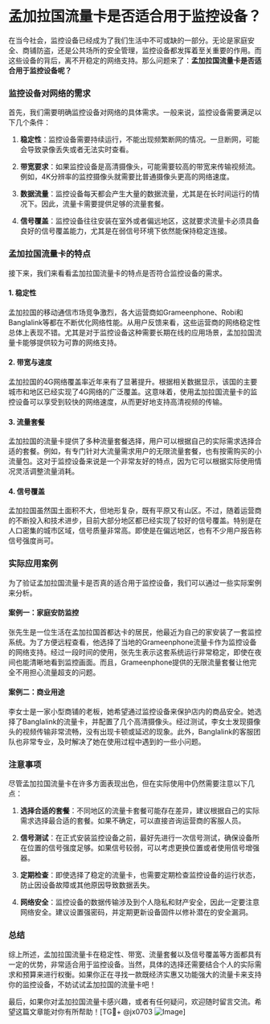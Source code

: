 # 孟加拉国流量卡是否适合用于监控设备？

在当今社会，监控设备已经成为了我们生活中不可或缺的一部分。无论是家庭安全、商铺防盗，还是公共场所的安全管理，监控设备都发挥着至关重要的作用。而这些设备的背后，离不开稳定的网络支持。那么问题来了：**孟加拉国流量卡是否适合用于监控设备呢？**

### 监控设备对网络的需求

首先，我们需要明确监控设备对网络的具体需求。一般来说，监控设备需要满足以下几个条件：

1. **稳定性**：监控设备需要持续运行，不能出现频繁断网的情况。一旦断网，可能会导致录像丢失或者无法实时查看。
   
2. **带宽要求**：如果监控设备是高清摄像头，可能需要较高的带宽来传输视频流。例如，4K分辨率的监控摄像头就需要比普通摄像头更高的网络速度。

3. **数据流量**：监控设备每天都会产生大量的数据流量，尤其是在长时间运行的情况下。因此，流量卡需要提供足够的流量套餐。

4. **信号覆盖**：监控设备往往安装在室外或者偏远地区，这就要求流量卡必须具备良好的信号覆盖能力，尤其是在弱信号环境下依然能保持稳定连接。

### 孟加拉国流量卡的特点

接下来，我们来看看孟加拉国流量卡的特点是否符合监控设备的需求。

#### 1. 稳定性
孟加拉国的移动通信市场竞争激烈，各大运营商如Grameenphone、Robi和Banglalink等都在不断优化网络性能。从用户反馈来看，这些运营商的网络稳定性总体上表现不错。尤其是对于监控设备这种需要长期在线的应用场景，孟加拉国流量卡能够提供较为可靠的网络支持。

#### 2. 带宽与速度
孟加拉国的4G网络覆盖率近年来有了显著提升。根据相关数据显示，该国的主要城市和地区已经实现了4G网络的广泛覆盖。这意味着，使用孟加拉国流量卡的监控设备可以享受到较快的网络速度，从而更好地支持高清视频的传输。

#### 3. 流量套餐
孟加拉国的流量卡提供了多种流量套餐选择，用户可以根据自己的实际需求选择合适的套餐。例如，有专门针对大流量需求用户的无限流量套餐，也有按需购买的小流量包。这对于监控设备来说是一个非常友好的特点，因为它可以根据实际使用情况灵活调整流量消耗。

#### 4. 信号覆盖
孟加拉国虽然国土面积不大，但地形复杂，既有平原又有山区。不过，随着运营商的不断投入和技术进步，目前大部分地区都已经实现了较好的信号覆盖。特别是在人口密集的城市区域，信号质量非常高。即使是在偏远地区，也有不少用户报告称信号强度尚可。

### 实际应用案例

为了验证孟加拉国流量卡是否真的适合用于监控设备，我们可以通过一些实际案例来分析。

#### 案例一：家庭安防监控
张先生是一位生活在孟加拉国首都达卡的居民，他最近为自己的家安装了一套监控系统。为了方便远程查看，他选择了当地的Grameenphone流量卡作为监控设备的网络支持。经过一段时间的使用，张先生表示这套系统运行非常稳定，即使在夜间也能清晰地看到监控画面。而且，Grameenphone提供的无限流量套餐让他完全不用担心流量超支的问题。

#### 案例二：商业用途
李女士是一家小型商铺的老板，她希望通过监控设备来保护店内的商品安全。她选择了Banglalink的流量卡，并配置了几个高清摄像头。经过测试，李女士发现摄像头的视频传输非常流畅，没有出现卡顿或延迟的现象。此外，Banglalink的客服团队也非常专业，及时解决了她在使用过程中遇到的一些小问题。

### 注意事项

尽管孟加拉国流量卡在许多方面表现出色，但在实际使用中仍然需要注意以下几点：

1. **选择合适的套餐**：不同地区的流量卡套餐可能存在差异，建议根据自己的实际需求选择最合适的套餐。如果不确定，可以直接咨询运营商的客服人员。

2. **信号测试**：在正式安装监控设备之前，最好先进行一次信号测试，确保设备所在位置的信号强度足够。如果信号较弱，可以考虑更换位置或者使用信号增强器。

3. **定期检查**：即使选择了稳定的流量卡，也需要定期检查监控设备的运行状态，防止因设备故障或其他原因导致数据丢失。

4. **网络安全**：监控设备的数据传输涉及到个人隐私和财产安全，因此一定要注意网络安全。建议设置强密码，并定期更新设备固件以修补潜在的安全漏洞。

### 总结

综上所述，孟加拉国流量卡在稳定性、带宽、流量套餐以及信号覆盖等方面都具有一定的优势，非常适合用于监控设备。当然，具体的选择还需要结合个人的实际需求和预算来进行权衡。如果你正在寻找一款既经济实惠又功能强大的流量卡来支持你的监控设备，不妨试试孟加拉国的流量卡吧！

最后，如果你对孟加拉国流量卡感兴趣，或者有任何疑问，欢迎随时留言交流。希望这篇文章能对你有所帮助！[TG💪+ @jx0703 ![Image](https://github.com/user-attachments/assets/dbca1d08-cadb-493c-b0ec-ad6f7a83f270)]